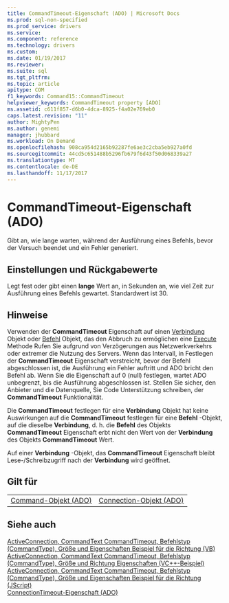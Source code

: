 ```yaml
---
title: CommandTimeout-Eigenschaft (ADO) | Microsoft Docs
ms.prod: sql-non-specified
ms.prod_service: drivers
ms.service: 
ms.component: reference
ms.technology: drivers
ms.custom: 
ms.date: 01/19/2017
ms.reviewer: 
ms.suite: sql
ms.tgt_pltfrm: 
ms.topic: article
apitype: COM
f1_keywords: Command15::CommandTimeout
helpviewer_keywords: CommandTimeout property [ADO]
ms.assetid: c611f857-d6b0-4dca-8925-f4a02e769eb0
caps.latest.revision: "11"
author: MightyPen
ms.author: genemi
manager: jhubbard
ms.workload: On Demand
ms.openlocfilehash: 908ca954d2165b92287fe6ae3c2cba5eb927a0fd
ms.sourcegitcommit: 44cd5c651488b5296fb679f6d43f50d068339a27
ms.translationtype: MT
ms.contentlocale: de-DE
ms.lasthandoff: 11/17/2017
---
```

# <a name="commandtimeout-property-ado"></a>CommandTimeout-Eigenschaft (ADO)
Gibt an, wie lange warten, während der Ausführung eines Befehls, bevor der Versuch beendet und ein Fehler generiert.  
  
## <a name="settings-and-return-values"></a>Einstellungen und Rückgabewerte  
 Legt fest oder gibt einen **lange** Wert an, in Sekunden an, wie viel Zeit zur Ausführung eines Befehls gewartet. Standardwert ist 30.  
  
## <a name="remarks"></a>Hinweise  
 Verwenden der **CommandTimeout** Eigenschaft auf einen [Verbindung](../../../ado/reference/ado-api/connection-object-ado.md) Objekt oder [Befehl](../../../ado/reference/ado-api/command-object-ado.md) Objekt, das den Abbruch zu ermöglichen eine [Execute](../../../ado/reference/ado-api/execute-method-ado-command.md) Methode Rufen Sie aufgrund von Verzögerungen aus Netzwerkverkehrs oder extremer die Nutzung des Servers. Wenn das Intervall, in Festlegen der **CommandTimeout** Eigenschaft verstreicht, bevor der Befehl abgeschlossen ist, die Ausführung ein Fehler auftritt und ADO bricht den Befehl ab. Wenn Sie die Eigenschaft auf 0 (null) festlegen, wartet ADO unbegrenzt, bis die Ausführung abgeschlossen ist. Stellen Sie sicher, den Anbieter und die Datenquelle, Sie Code Unterstützung schreiben, der **CommandTimeout** Funktionalität.  
  
 Die **CommandTimeout** festlegen für eine **Verbindung** Objekt hat keine Auswirkungen auf die **CommandTimeout** festlegen für eine **Befehl** -Objekt, auf die dieselbe **Verbindung**, d. h. die **Befehl** des Objekts **CommandTimeout** Eigenschaft erbt nicht den Wert von der **Verbindung** des Objekts **CommandTimeout** Wert.  
  
 Auf einer **Verbindung** -Objekt, das **CommandTimeout** Eigenschaft bleibt Lese-/Schreibzugriff nach der **Verbindung** wird geöffnet.  
  
## <a name="applies-to"></a>Gilt für  
  
|||  
|-|-|  
|[Command-Objekt (ADO)](../../../ado/reference/ado-api/command-object-ado.md)|[Connection-Objekt (ADO)](../../../ado/reference/ado-api/connection-object-ado.md)|  
  
## <a name="see-also"></a>Siehe auch  
 [ActiveConnection, CommandText CommandTimeout, Befehlstyp (CommandType), Größe und Eigenschaften Beispiel für die Richtung (VB)](../../../ado/reference/ado-api/activeconnection-commandtext-commandtimeout-commandtype-size-example-vb.md)   
 [ActiveConnection, CommandText CommandTimeout, Befehlstyp (CommandType), Größe und Richtung Eigenschaften (VC++-Beispiel)](../../../ado/reference/ado-api/activeconnection-commandtext-commandtimeout-commandtype-size-example-vc.md)   
 [ActiveConnection, CommandText CommandTimeout, Befehlstyp (CommandType), Größe und Eigenschaften Beispiel für die Richtung (JScript)](../../../ado/reference/ado-api/activeconnection-commandtext-timeout-type-size-example-jscript.md)   
 [ConnectionTimeout-Eigenschaft (ADO)](../../../ado/reference/ado-api/connectiontimeout-property-ado.md)
